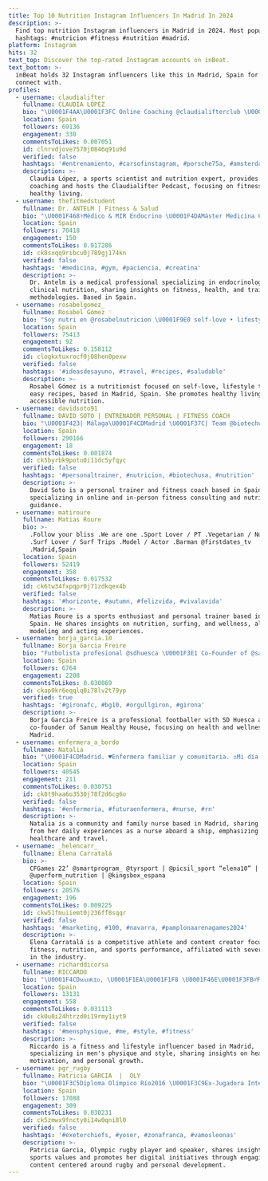 ```yaml
---
title: Top 10 Nutrition Instagram Influencers In Madrid In 2024
description: >-
  Find top nutrition Instagram influencers in Madrid in 2024. Most popular
  hashtags: #nutricion #fitness #nutrition #madrid.
platform: Instagram
hits: 32
text_top: Discover the top-rated Instagram accounts on inBeat.
text_bottom: >-
  inBeat holds 32 Instagram influencers like this in Madrid, Spain for you to
  connect with.
profiles:
  - username: claudialifter
    fullname: CLAUDIA LÓPEZ
    bio: "\U0001F4AA\U0001F3FC Online Coaching @claudialifterclub \U0001F3CB\U0001F3FC‍♀️ BS Sports Science \U0001F34F MS Sports Nutrition \U0001F399 Claudialifter Podcast"
    location: Spain
    followers: 69136
    engagement: 330
    commentsToLikes: 0.007051
    id: clnrvdjove7570j0846q91u9d
    verified: false
    hashtags: '#entrenamiento, #carsofinstagram, #porsche75a, #amsterdam'
    description: >-
      Claudia López, a sports scientist and nutrition expert, provides online
      coaching and hosts the Claudialifter Podcast, focusing on fitness and
      healthy living.
  - username: thefitmedstudent
    fullname: Dr. ANTELM | Fitness & Salud
    bio: "\U0001F468‍⚕️Médico & MIR Endocrino \U0001F4DAMáster Medicina Clínica + Nutrición Clínica \U0001F52CFormulador @efficientxscience @emfit_nutrition \U0001F4AA\U0001F3FBEntrenador @fmscoaching"
    location: Spain
    followers: 70418
    engagement: 150
    commentsToLikes: 0.017286
    id: ck8sxqq9ribcu0j789gj174kn
    verified: false
    hashtags: '#medicina, #gym, #paciencia, #creatina'
    description: >-
      Dr. Antelm is a medical professional specializing in endocrinology and
      clinical nutrition, sharing insights on fitness, health, and training
      methodologies. Based in Spain.
  - username: rosabelgomez_
    fullname: Rosabel Gómez ♡
    bio: "Soy nutri en @rosabelnutricion \U0001F9E0 self-love • lifestyle • easy recipes \U0001F48C collabsrosabelgomez@gmail.com Sevilla \U0001F4CDMadrid"
    location: Spain
    followers: 75413
    engagement: 92
    commentsToLikes: 0.158112
    id: clogkxtuxrocf0j08hen0pexw
    verified: false
    hashtags: '#ideasdesayuno, #travel, #recipes, #saludable'
    description: >-
      Rosabel Gómez is a nutritionist focused on self-love, lifestyle tips, and
      easy recipes, based in Madrid, Spain. She promotes healthy living through
      accessible nutrition.
  - username: davidsoto91
    fullname: DAVID SOTO | ENTRENADOR PERSONAL | FITNESS COACH
    bio: "\U0001F423| Málaga\U0001F4CDMadrid \U0001F37C| Team @biotechusa ~Web biotechUSA:-15%-DAVID15 \U0001F4E9 davidsoto@1shot.es Asesoramiento Online/Presencial\U0001F4AA\U0001F3FB"
    location: Spain
    followers: 290166
    engagement: 18
    commentsToLikes: 0.001874
    id: ck5byrbk9potu0i11dc5yfqyc
    verified: false
    hashtags: '#personaltrainer, #nutricion, #biotechusa, #nutrition'
    description: >-
      David Soto is a personal trainer and fitness coach based in Spain,
      specializing in online and in-person fitness consulting and nutrition
      guidance.
  - username: matiroure
    fullname: Matias Roure
    bio: >-
      .Follow your bliss .We are one .Sport Lover / PT .Vegetarian / Nutrition
      .Surf Lover / Surf Trips .Model / Actor .Barman @firstdates_tv
      .Madrid,Spain
    location: Spain
    followers: 52419
    engagement: 358
    commentsToLikes: 0.017532
    id: ck6tw34fxpqpr0j71zdkqex4b
    verified: false
    hashtags: '#horizonte, #autumn, #felizvida, #vivalavida'
    description: >-
      Matias Roure is a sports enthusiast and personal trainer based in Madrid,
      Spain. He shares insights on nutrition, surfing, and wellness, alongside
      modeling and acting experiences.
  - username: borja_garcia.10
    fullname: Borja Garcia Freire
    bio: "Futbolista profesional @sdhuesca \U0001F3E1 Co-Founder of @sanumhealthyhouse Madrid (Villaverde)\U0001F4CD Shelby \U0001F63A Comprador de tiempo ♏️\U0001F511"
    location: Spain
    followers: 6764
    engagement: 2208
    commentsToLikes: 0.030869
    id: ckap0kr6eqqlq0i78lv2t79yp
    verified: true
    hashtags: '#gironafc, #bg10, #orgullgiron, #girona'
    description: >-
      Borja Garcia Freire is a professional footballer with SD Huesca and
      co-founder of Sanum Healthy House, focusing on health and wellness in
      Madrid.
  - username: enfermera_a_bordo
    fullname: Natalia
    bio: "\U0001F4CDMadrid. ♥️Enfermera familiar y comunitaria. ⚓️Mi día a día como enfermera en un barco ⚓️\U0001F334 w a n d e r l u s t \U0001F334\U0001F30D\U0001F3E5 R.N ✌\U0001F3FC"
    location: Spain
    followers: 40545
    engagement: 211
    commentsToLikes: 0.030751
    id: ck8t9haa6o3530j78f2d6cg6o
    verified: false
    hashtags: '#enfermeria, #futuraenfermera, #nurse, #rn'
    description: >-
      Natalia is a community and family nurse based in Madrid, sharing insights
      from her daily experiences as a nurse aboard a ship, emphasizing
      healthcare and travel.
  - username: _helencarr_
    fullname: Elena Carratalá
    bio: >-
      CFGames 22’ @smartprogram_ @tyrsport | @picsil_sport “elena10” |
      @uperform_nutrition | @kingsbox_espana
    location: Spain
    followers: 20576
    engagement: 196
    commentsToLikes: 0.009225
    id: ckw51fmuiiemt0j236ff8sqqr
    verified: false
    hashtags: '#marketing, #100, #navarra, #pamplonaarenagames2024'
    description: >-
      Elena Carratalá is a competitive athlete and content creator focusing on
      fitness, nutrition, and sports performance, affiliated with several brands
      in the industry.
  - username: richarddicorsa
    fullname: RICCARDO
    bio: "\U0001F4CDᴍᴀᴅʀɪᴅ, \U0001F1EA\U0001F1F8 \U0001F46E\U0001F3FB‍♂️FCS / PMM ʜᴇ ᴅᴇsᴄᴜʙɪᴇʀᴛᴏ ʟᴏ ɪɴᴠᴇɴᴄɪʙʟᴇ ǫᴜᴇ ᴇs ᴇʟ ʜᴏᴍʙʀᴇ ǫᴜᴇ sᴏʟᴏ ᴛɪᴇɴᴇ sᴜ ᴀᴍᴏʀ ᴘᴀʀᴀ ʟᴜᴄʜᴀʀ ᴄᴏɴᴛʀᴀ ᴇʟ ᴍᴜɴᴅᴏ."
    location: Spain
    followers: 13131
    engagement: 558
    commentsToLikes: 0.031113
    id: ck0u0i24htrzd0i19rmy1iyt9
    verified: false
    hashtags: '#mensphysique, #me, #style, #fitness'
    description: >-
      Riccardo is a fitness and lifestyle influencer based in Madrid,
      specializing in men's physique and style, sharing insights on health,
      motivation, and personal growth.
  - username: pgr_rugby
    fullname: Patricia GARCIA  |  OLY
    bio: "\U0001F3C5Diploma Olímpico Río2016 \U0001F3C9Ex-Jugadora Internacional Rugby \U0001F5E3Conferencias @rugbyvalues \U0001F90D@pgr_ong \U0001F5A5️ pgrdigital.pro \U0001F4F1PGR APP"
    location: Spain
    followers: 17088
    engagement: 309
    commentsToLikes: 0.030231
    id: ck5zmwx9fncty0i14w0qni8l0
    verified: false
    hashtags: '#exeterchiefs, #yoser, #zonafranca, #vamosleonas'
    description: >-
      Patricia Garcia, Olympic rugby player and speaker, shares insights on
      sports values and promotes her digital initiatives through engaging
      content centered around rugby and personal development.
---
```


